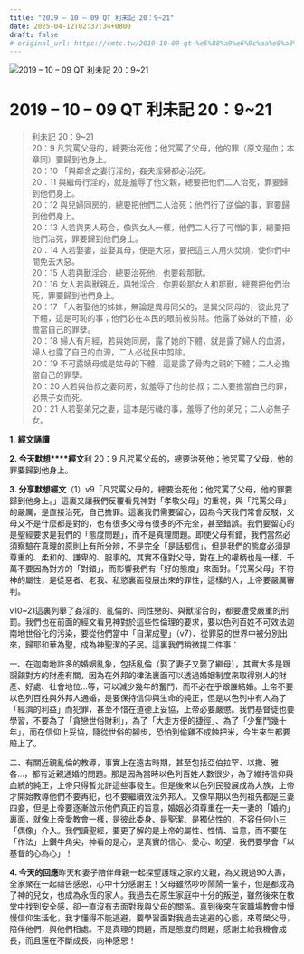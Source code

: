 ```yaml
---
title: "2019 – 10 – 09 QT 利未記 20：9~21"
date: 2025-04-12T02:37:34+0800
draft: false
# original_url: https://cmtc.tw/2019-10-09-qt-%e5%88%a9%e6%9c%aa%e8%a8%98-20%ef%bc%9a921
---
```


![2019 – 10 – 09 QT 利未記 20：9~21](/images/qt.jpg   "2019 – 10 – 09 QT 利未記 20：9~21")

# 2019 – 10 – 09 QT 利未記 20：9~21

> 利未記 20：9~21  
> 20：9 凡咒罵父母的，總要治死他；他咒罵了父母，他的罪（原文是血；本章同）要歸到他身上。  
> 20：10 「與鄰舍之妻行淫的，姦夫淫婦都必治死。  
> 20：11 與繼母行淫的，就是羞辱了他父親，總要把他們二人治死，罪要歸到他們身上。  
> 20：12 與兒婦同房的，總要把他們二人治死；他們行了逆倫的事，罪要歸到他們身上。  
> 20：13 人若與男人苟合，像與女人一樣，他們二人行了可憎的事，總要把他們治死，罪要歸到他們身上。  
> 20：14 人若娶妻，並娶其母，便是大惡，要把這三人用火焚燒，使你們中間免去大惡。  
> 20：15 人若與獸淫合，總要治死他，也要殺那獸。  
> 20：16 女人若與獸親近，與牠淫合，你要殺那女人和那獸，總要把他們治死，罪要歸到他們身上。  
> 20：17 「人若娶他的姊妹，無論是異母同父的，是異父同母的，彼此見了下體，這是可恥的事；他們必在本民的眼前被剪除。他露了姊妹的下體，必擔當自己的罪孽。  
> 20：18 婦人有月經，若與她同房，露了她的下體，就是露了婦人的血源，婦人也露了自己的血源，二人必從民中剪除。  
> 20：19 不可露姨母或是姑母的下體，這是露了骨肉之親的下體；二人必擔當自己的罪孽。  
> 20：20 人若與伯叔之妻同房，就羞辱了他的伯叔；二人要擔當自己的罪，必無子女而死。  
> 20：21 人若娶弟兄之妻，這本是污穢的事，羞辱了他的弟兄；二人必無子女。

**1.** **經文誦讀**

**2. 今天默想****經文**利 20：9 凡咒罵父母的，總要治死他；他咒罵了父母，他的罪要歸到他身上。

**3. 分享默想經文**（1）v9「凡咒罵父母的，總要治死他；他咒罵了父母，他的罪要歸到他身上。」這裏又讓我們反覆看見神對「孝敬父母」的重視，與「咒罵父母」的嚴厲，是直接治死，自己擔罪。這裏我們需要留心，因為今天我們常會反駁，父母又不是什麼都是對的，也有很多父母有很多的不完全，甚至錯誤。我們要留心的是聖經要求是我們的「態度問題」，而不是真理問題。即使父母有錯，我們當然必須察驗在真理的原則上有所分辨，不是完全「是話都信」，但是我們的態度必須是尊重的、柔和的、謙卑的、服事的。其實不僅對父母，對在上的權柄也是一樣，千萬不要因為對方的「對錯」，而影響我們有「好的態度」來面對。「咒罵父母」不符神的屬性，是從惡者、老我、私慾裏面發展出來的罪性，這樣的人，上帝要嚴厲審判。

v10~21這裏列舉了姦淫的、亂倫的、同性戀的、與獸淫合的，都要遭受嚴重的刑罰。我們也在前面的經文看見神對於這些性倫理的要求，要以色列百姓不可效法迦南地世俗化的污染，要從他們當中「自潔成聖」（v7）、從罪惡的世界中被分別出來，歸耶和華為聖，成為神聖潔的子民。這裏我們稍微提二件事：

一、在迦南地許多的婚姻亂象，包括亂倫（娶了妻子又娶了繼母），其實大多是跟覬覦對方的財產有關，因為在外邦的律法裏面可以透過婚姻制度來取得別人的財產、好處、社會地位…等，可以減少幾年的奮鬥，而不必在乎跟誰結婚。上帝不要以色列百姓與外邦人通婚，是要保持信仰與生命的純正，但是以色列中有人為了「經濟的利益」而犯罪，甚至不惜在道德上妥協，上帝必要嚴懲。我們基督徒也要學習，不要為了「貪戀世俗財利」，為了「大走方便的捷徑」、為了「少奮鬥幾十年」，而在信仰上妥協，隨從世俗的腳步，恐怕到偷雞不成蝕把米，今生來生都要賠上了。

二、有關近親亂倫的教導，事實上在遠古時期，甚至包括亞伯拉罕、以撒、雅各…，都有近親通婚的問題。那是因為當時以色列百姓人數很少，為了維持信仰與血統的純正，上帝只得暫允許這些事發生。但是後來以色列民發展成為大族，上帝才開始教導他們不要再犯，也不要繼續效法外邦人。又像早期以色列祖先都是三妻四妾，但是上帝要逐漸啟示他們真正的旨意，婚姻必須尊重在一夫一妻的「婚約」裏面，就像上帝愛教會一樣，是彼此委身、是聖潔、是獨佔性的，不容任何小三「偶像」介入。我們讀聖經，要更了解的是上帝的屬性、性情、旨意，而不要在「作法」上鑽牛角尖，神看的是心，是真實的信心、愛心、盼望，我們要學會「以基督的心為心」！

**4. 今天的回應**昨天和妻子陪伴母親一起探望護理之家的父親，為父親過90大壽，全家聚在一起禱告感恩，心中十分感謝主！父母雖然吵吵鬧鬧一輩子，但是都成為了神的兒女，也成為永恆的家人。我過去在原生家庭中十分的叛逆，雖然後來在教堂中找到安全感，卻一直沒有去面對我與父母的關係。真到後來在家職場教會中慢慢信仰生活化，我才懂得不能逃避，要學習面對我過去逃避的心態，來尊榮父母，陪伴他們，與他們相處。不是真理的問題，而是態度的問題，感謝主給我機會成長，而且還在不斷成長，向神感恩！